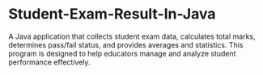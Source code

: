 # Student-Exam-Result-In-Java
A Java application that collects student exam data, calculates total marks, determines pass/fail status, and provides averages and statistics. This program is designed to help educators manage and analyze student performance effectively.
